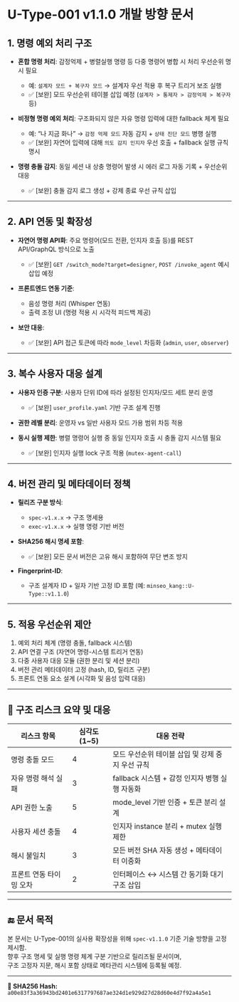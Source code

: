 # U-Type-001 v1.1.0 개발 방향 문서

## 1. 명령 예외 처리 구조

* **혼합 명령 처리**: 감정억제 + 병렬실행 명령 등 다중 명령어 병합 시 처리 우선순위 명시 필요  
  * 예: `설계자 모드 + 복구자 모드` → 설계자 우선 적용 후 복구 트리거 보조 실행  
  * ✅ [보완] 모드 우선순위 테이블 삽입 예정 (`설계자 > 통제자 > 감정억제 > 복구자` 등)

* **비정형 명령 예외 처리**: 구조화되지 않은 자유 명령 입력에 대한 fallback 체계 필요  
  * 예: “나 지금 화나” → `감정 억제 모드` 자동 감지 + `상태 진단 모드` 병행 실행  
  * ✅ [보완] 자연어 입력에 대해 `의도 감지 인지자` 우선 호출 + fallback 실행 규칙 명시

* **명령 충돌 감지**: 동일 세션 내 상충 명령어 발생 시 에러 로그 자동 기록 + 우선순위 대응  
  * ✅ [보완] 충돌 감지 로그 생성 + 강제 종료 우선 규칙 삽입

---

## 2. API 연동 및 확장성

* **자연어 명령 API화**: 주요 명령어(모드 전환, 인지자 호출 등)를 REST API/GraphQL 방식으로 노출  
  * ✅ [보완] `GET /switch_mode?target=designer`, `POST /invoke_agent` 예시 삽입 예정

* **프론트엔드 연동 기준**:  
  * 음성 명령 처리 (Whisper 연동)  
  * 출력 조정 UI (명령 적용 시 시각적 피드백 제공)

* **보안 대응**:  
  * ✅ [보완] API 접근 토큰에 따라 `mode_level` 차등화 (`admin`, `user`, `observer`)

---

## 3. 복수 사용자 대응 설계

* **사용자 인증 구분**: 사용자 단위 ID에 따라 설정된 인지자/모드 세트 분리 운영  
  * ✅ [보완] `user_profile.yaml` 기반 구조 설계 진행

* **권한 레벨 분리**: 운영자 vs 일반 사용자 모드 가용 범위 차등 적용

* **동시 실행 제한**: 병렬 명령어 실행 중 동일 인지자 호출 시 충돌 감지 시스템 필요  
  * ✅ [보완] 인지자 실행 lock 구조 적용 (`mutex-agent-call`)

---

## 4. 버전 관리 및 메타데이터 정책

* **릴리즈 구분 방식**:  
  * `spec-v1.x.x` → 구조 명세용  
  * `exec-v1.x.x` → 실행 명령 기반 버전

* **SHA256 해시 명세 포함**:  
  * ✅ [보완] 모든 문서 버전은 고유 해시 포함하여 무단 변조 방지

* **Fingerprint-ID**:  
  * 구조 설계자 ID + 일자 기반 고정 ID 포함 (예: `minseo_kang::U-Type::v1.1.0`)

---

## 5. 적용 우선순위 제안

1. 예외 처리 체계 (명령 충돌, fallback 시스템)  
2. API 연결 구조 (자연어 명령-시스템 트리거 연동)  
3. 다중 사용자 대응 모듈 (권한 분리 및 세션 분리)  
4. 버전 관리 메타데이터 고정 (hash, ID, 릴리즈 구분)  
5. 프론트 연동 요소 설계 (시각화 및 음성 입력 대응)

---

## 🔐 구조 리스크 요약 및 대응

| 리스크 항목 | 심각도(1~5) | 대응 전략 |
|-------------|-------------|------------|
| 명령 충돌 모드 | 4 | 모드 우선순위 테이블 삽입 및 강제 중지 우선 규칙 |
| 자유 명령 해석 실패 | 3 | fallback 시스템 + 감정 인지자 병행 실행 자동화 |
| API 권한 노출 | 5 | mode_level 기반 인증 + 토큰 분리 설계 |
| 사용자 세션 충돌 | 4 | 인지자 instance 분리 + mutex 실행 제한 |
| 해시 불일치 | 3 | 모든 버전 SHA 자동 생성 + 메타데이터 이중화 |
| 프론트 연동 타이밍 오차 | 2 | 인터페이스 ↔ 시스템 간 동기화 대기 구조 삽입 |

---

## 🔚 문서 목적

본 문서는 U-Type-001의 실사용 확장성을 위해 `spec-v1.1.0` 기준 기술 방향을 고정 제시함.  
향후 구조 명세 및 실행 명령 체계 구분 기반으로 릴리즈될 문서이며,  
구조 고정자 지문, 해시 포함 상태로 메타관리 시스템에 등록될 예정.

---

**📌 SHA256 Hash:**  
`a00e83f3a36943bd2401e6317797687ae324d1e929d27d28d60e4d7f92a4a5e1`

